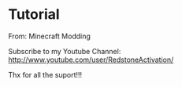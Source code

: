 Tutorial
========

From: Minecraft Modding



Subscribe to my Youtube Channel: http://www.youtube.com/user/RedstoneActivation/

Thx for all the suport!!!
